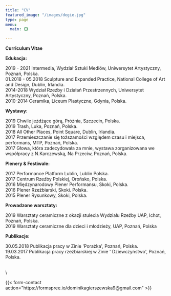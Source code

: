 ```yaml
---
title: "CV"
featured_image: "/images/degie.jpg"
type: page
menu:
  main: {}

---
```

<div style="text-align: left">

**Curriculum Vitae**

**Edukacja:**

2019 - 2021 Intermedia, Wydział Sztuki Mediów, Uniwersytet Artystyczny, Poznań, Polska. <br>
01.2018 - 05.2018 Sculpture and Expanded Practice, National College of Art and Design, Dublin, Irlandia. <br>
2014-2018 Wydział Rzeźby i Działań Przestrzennych, Uniwersytet Artystyczny, Poznań, Polska. <br>
2010-2014  Ceramika, Liceum Plastyczne, Gdynia, Polska. <br>

 **Wystawy:**

2019 Chwile jeżdżące górą, Próżnia, Szczecin, Polska. <br>
2019 Trash, Luka, Poznań, Polska. <br>
2018  All Other Places, Point Square, Dublin, Irlandia. <br>
2017 Przemieszczanie się toższamości względem czasu i miejsca, performans, MTP, Poznań, Polska. <br>
2017 Głowa, która zadecydowała za mnie, wystawa zorganizowana we współpracy z N.Karczewską, Na Przeciw, Poznań, Polska. <br>

 **Plenery & Festiwale:**

2017 Performance Platform Lublin, Lublin Polska. <br>
2017 Centrum Rzeźby Polskiej, Orońsko, Polska. <br>
2016 Międzynarodowy Plener Performansu, Skoki, Polska. <br>
2016 Plener Rzeźbiarski, Skoki. Polska. <br>
2015 Plener Rysunkowy, Skoki, Polska. <br>

**Prowadzone warsztaty:**

2019 Warsztaty ceramiczne z okazji stulecia Wydziału Rzeźby UAP, Ichot, Poznań, Polska. <br>
2019 Warsztaty ceramiczne dla dzieci i młodzieży, UAP, Poznań, Polska <br>

**Publikacje:**

30.05.2018  Publikacja pracy w Zinie 'Porażka', Poznań, Polska.  <br>
19.03.2017  Publikacja pracy rzeźbiarskiej w Zinie ' Dziewczyństwo', Poznań, Polska. <br>

\
\
</div>
{{< form-contact action="https://formspree.io/dominikagierszewska9@gmail.com"  >}}
